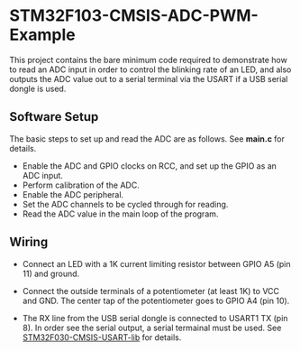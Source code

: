 # STM32F103-CMSIS-ADC-PWM-Example
This project contains the bare minimum code required to demonstrate how to read an ADC input in order to control the blinking rate of an LED, and also
outputs the ADC value out to a serial terminal via the USART if a USB serial dongle is used.<br>

## Software Setup
The basic steps to set up and read the ADC are as follows. See **main.c** for details.
+ Enable the ADC and GPIO clocks on RCC, and set up the GPIO as an ADC input.
+ Perform calibration of the ADC.
+ Enable the ADC peripheral.
+ Set the ADC channels to be cycled through for reading.
+ Read the ADC value in the main loop of the program.

## Wiring
+ Connect an LED with a 1K current limiting resistor between GPIO A5 (pin 11) and ground.
* Connect the outside terminals of a potentiometer (at least 1K) to VCC and GND. The center tap of the potentiometer goes to GPIO A4 (pin 10).
+ The RX line from the USB serial dongle is connected to USART1 TX (pin 8). In order see the serial output, a serial termainal must be used. See
[STM32F030-CMSIS-USART-lib](https://github.com/ezdenki/STM32F030-CMSIS-USART-lib) for details.
